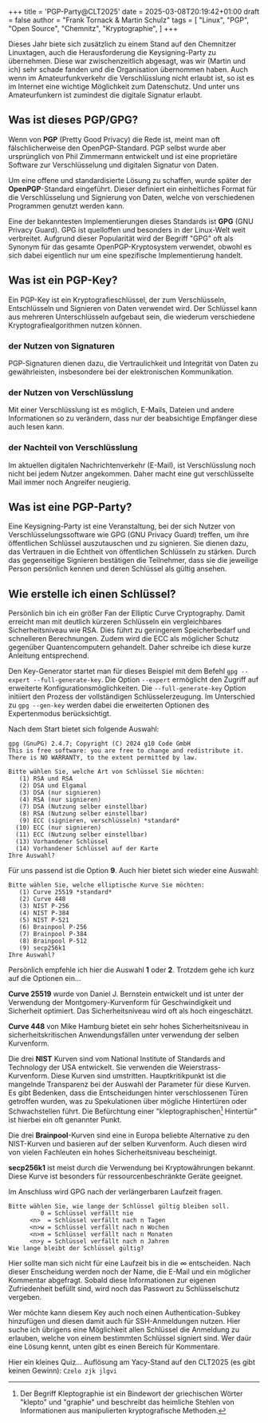 +++
title = 'PGP-Party@CLT2025'
date = 2025-03-08T20:19:42+01:00
draft = false
author = "Frank Tornack & Martin Schulz"
tags = [
    "Linux",
    "PGP",
    "Open Source",
    "Chemnitz",
    "Kryptographie",
    ]
+++

Dieses Jahr biete sich zusätzlich zu einem Stand auf den Chemnitzer Linuxtagen, auch die Herausforderung die Keysigning-Party zu übernehmen. Diese war zwischenzeitlich abgesagt, was wir (Martin und ich) sehr schade fanden und die Organisation übernommen haben.
Auch wenn im Amateurfunkverkehr die Verschlüsslung nicht erlaubt ist, so ist es im Internet eine wichtige Möglichkeit zum Datenschutz. Und unter uns Amateurfunkern ist zumindest die digitale Signatur erlaubt.

## Was ist dieses PGP/GPG?

Wenn von **PGP** (Pretty Good Privacy) die Rede ist, meint man oft fälschlicherweise den OpenPGP-Standard. PGP selbst wurde aber ursprünglich von Phil Zimmermann entwickelt und ist eine proprietäre Software zur Verschlüsselung und digitalen Signatur von Daten.

Um eine offene und standardisierte Lösung zu schaffen, wurde später der **OpenPGP**-Standard eingeführt. Dieser definiert ein einheitliches Format für die Verschlüsselung und Signierung von Daten, welche von verschiedenen Programmen genutzt werden kann.

Eine der bekanntesten Implementierungen dieses Standards ist **GPG** (GNU Privacy Guard). GPG ist quelloffen und besonders in der Linux-Welt weit verbreitet. Aufgrund dieser Popularität wird der Begriff "GPG" oft als Synonym für das gesamte OpenPGP-Kryptosystem verwendet, obwohl es sich dabei eigentlich nur um eine spezifische Implementierung handelt.

## Was ist ein PGP-Key?

Ein PGP-Key ist ein Kryptografieschlüssel, der zum Verschlüsseln, Entschlüsseln und Signieren von Daten verwendet wird. Der Schlüssel kann aus mehreren Unterschlüsseln aufgebaut sein, die wiederum verschiedene Kryptografiealgorithmen nutzen können.

### der Nutzen von Signaturen

PGP-Signaturen dienen dazu, die Vertraulichkeit und Integrität von Daten zu gewährleisten, insbesondere bei der elektronischen Kommunikation.

### der Nutzen von Verschlüsslung

Mit einer Verschlüsslung ist es möglich, E-Mails, Dateien und andere Informationen so zu verändern, dass nur der beabsichtige Empfänger diese auch lesen kann.

### der Nachteil von Verschlüsslung

Im aktuellen digitalen Nachrichtenverkehr (E-Mail), ist Verschlüsslung noch nicht bei jedem Nutzer angekommen. Daher macht eine gut verschlüsselte Mail immer noch Angreifer neugierig.

## Was ist eine PGP-Party?

Eine Keysigning-Party ist eine Veranstaltung, bei der sich Nutzer von Verschlüsselungssoftware wie GPG (GNU Privacy Guard) treffen, um ihre öffentlichen Schlüssel auszutauschen und zu signieren. Sie dienen dazu, das Vertrauen in die Echtheit von öffentlichen Schlüsseln zu stärken. Durch das gegenseitige Signieren bestätigen die Teilnehmer, dass sie die jeweilige Person persönlich kennen und deren Schlüssel als gültig ansehen.

## Wie erstelle ich einen Schlüssel?

Persönlich bin ich ein größer Fan der Elliptic Curve Cryptography. Damit erreicht man mit deutlich kürzeren Schlüsseln ein vergleichbares Sicherheitsniveau wie RSA. Dies führt zu geringerem Speicherbedarf und schnelleren Berechnungen. Zudem wird die ECC als möglicher Schutz gegenüber Quantencomputern gehandelt. Daher schreibe ich diese kurze Anleitung entsprechend.

Den Key-Generator startet man für dieses Beispiel mit dem Befehl `gpg --expert --full-generate-key`. Die Option `--expert` ermöglicht den Zugriff auf erweiterte Konfigurationsmöglichkeiten. Die `--full-generate-key` Option initiiert den Prozess der vollständigen Schlüsselerzeugung. Im Unterschied zu `gpg --gen-key` werden dabei die erweiterten Optionen des Expertenmodus berücksichtigt.

Nach dem Start bietet sich folgende Auswahl:
```
gpg (GnuPG) 2.4.7; Copyright (C) 2024 g10 Code GmbH
This is free software: you are free to change and redistribute it.
There is NO WARRANTY, to the extent permitted by law.

Bitte wählen Sie, welche Art von Schlüssel Sie möchten:
   (1) RSA und RSA
   (2) DSA und Elgamal
   (3) DSA (nur signieren)
   (4) RSA (nur signieren)
   (7) DSA (Nutzung selber einstellbar)
   (8) RSA (Nutzung selber einstellbar)
   (9) ECC (signieren, verschlüsseln) *standard*
  (10) ECC (nur signieren)
  (11) ECC (Nutzung selber einstellbar)
  (13) Vorhandener Schlüssel
  (14) Vorhandener Schlüssel auf der Karte
Ihre Auswahl?
```
Für uns passend ist die Option **9**. Auch hier bietet sich wieder eine Auswahl:
```
Bitte wählen Sie, welche elliptische Kurve Sie möchten:
   (1) Curve 25519 *standard*
   (2) Curve 448
   (3) NIST P-256
   (4) NIST P-384
   (5) NIST P-521
   (6) Brainpool P-256
   (7) Brainpool P-384
   (8) Brainpool P-512
   (9) secp256k1
Ihre Auswahl?
```
Persönlich empfehle ich hier die Auswahl **1** oder **2**. Trotzdem gehe ich kurz auf die Optionen ein...

**Curve 25519** wurde von Daniel J. Bernstein entwickelt und ist unter der Verwendung der Montgomery-Kurvenform für Geschwindigkeit und Sicherheit optimiert. Das Sicherheitsniveau wird oft als hoch eingeschätzt. 

**Curve 448** von Mike Hamburg bietet ein sehr hohes Sicherheitsniveau in sicherheitskritischen Anwendungsfällen unter verwendung der selben Kurvenform.

Die drei **NIST** Kurven sind vom National Institute of Standards and Technology der USA entwickelt. Sie verwenden die Weierstrass-Kurvenform. Diese Kurven sind umstritten. Hauptkritikpunkt ist die mangelnde Transparenz bei der Auswahl der Parameter für diese Kurven. Es gibt Bedenken, dass die Entscheidungen hinter verschlossenen Türen getroffen wurden, was zu Spekulationen über mögliche Hintertüren oder Schwachstellen führt. Die Befürchtung einer "kleptographischen[^1] Hintertür" ist hierbei ein oft genannter Punkt.

Die drei **Brainpool**-Kurven sind eine in Europa beliebte Alternative zu den NIST-Kurven und basieren auf der selben Kurvenform. Auch diesen wird von vielen Fachleuten ein hohes Sicherheitsniveau bescheinigt.

**secp256k1** ist meist durch die Verwendung bei Kryptowährungen bekannt. Diese Kurve ist besonders für ressourcenbeschränkte Geräte geeignet.

Im Anschluss wird GPG nach der verlängerbaren Laufzeit fragen.
```
Bitte wählen Sie, wie lange der Schlüssel gültig bleiben soll.
         0 = Schlüssel verfällt nie
      <n>  = Schlüssel verfällt nach n Tagen
      <n>w = Schlüssel verfällt nach n Wochen
      <n>m = Schlüssel verfällt nach n Monaten
      <n>y = Schlüssel verfällt nach n Jahren
Wie lange bleibt der Schlüssel gültig?
```
Hier sollte man sich nicht für eine Laufzeit bis in die ∞ entscheiden. Nach dieser Enscheidung werden noch der Name, die E-Mail und ein möglicher Kommentar abgefragt. Sobald diese Informationen zur eigenen Zufriedenheit befüllt sind, wird noch das Passwort zu Schlüsselschutz vergeben.

Wer möchte kann diesem Key auch noch einen Authentication-Subkey hinzufügen und diesen damit auch für SSH-Anmeldungen nutzen. Hier suche ich übrigens eine Möglichkeit allen Schlüssel die Anmeldung zu erlauben, welche von einem bestimmten Schlüssel signiert sind. Wer daür eine Lösung kennt, unten gibt es einen Bereich für Kommentare.

Hier ein kleines Quiz... Auflösung am Yacy-Stand auf den CLT2025 (es gibt keinen Gewinn): `Czelo zjk jlgvi`

[^1]: Der Begriff Kleptographie ist ein Bindewort der griechischen Wörter "klepto" und "graphie" und beschreibt das heimliche Stehlen von Informationen aus manipulierten kryptografische Methoden.